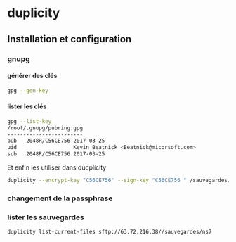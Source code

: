 # duplicity

## Installation et configuration

### gnupg

#### générer des clés

```bash
gpg --gen-key
```

#### lister les clés

```bash
gpg --list-key
/root/.gnupg/pubring.gpg
------------------------
pub   2048R/C56CE756 2017-03-25
uid                  Kevin Beatnick <Beatnick@micorsoft.com>
sub   2048R/C56CE756 2017-03-25
```
Et enfin les utiliser dans ducplicity

```bash
duplicity --encrypt-key "C56CE756" --sign-key "C56CE756 " /sauvegardes/cyrus-spool/ scp://root@18.289.10.8/sauvegardes/
```

### changement de la passphrase

### lister les sauvegardes


```bash
duplicity list-current-files sftp://63.72.216.38//sauvegardes/ns7 
```

